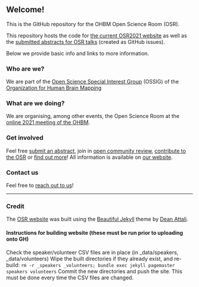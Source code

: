 ## Welcome!

This is the GitHub repository for the OHBM Open Science Room (OSR).

This repository hosts the code for [the current OSR2021 website](https://ohbm.github.io/osr2021) as well as the [submitted abstracts for OSR talks](https://github.com/ohbm/osr2021/issues) (created as GitHub issues).

Below we provide basic info and links to more information. 

### Who are we?

We are part of the [Open Science Special Interest Group](https://ossig.netlify.com/) (OSSIG) of the [Organization for Human Brain Mapping](https://www.humanbrainmapping.org/i4a/pages/index.cfm?pageid=3267&pageid=1)

### What are we doing?

We are organising, among other events, the Open Science Room at the [online 2021 meeting of the OHBM](https://www.humanbrainmapping.org/i4a/pages/index.cfm?pageID=4024&activateFull=true).

### Get involved

Feel free [submit an abstract](/submit.md/), join in [open community review](/review.md/), [contribute to the OSR](/contribute.md/) or [find out more](/faq.md/)! All information is available on [our website](https://ohbm.github.io/osr2021).

### Contact us

Feel free to [reach out to us](/contact.md/)!


---

### Credit
The [OSR website](https://ohbm.github.io/osr2021) was built using the [Beautiful Jekyll](https://deanattali.com/beautiful-jekyll/) theme by [Dean Attali](https://deanattali.com/).


#### Instructions for building website (these must be run prior to uploading onto GH)
Check the speaker/volunteer CSV files are in place (in _data/speakers, _data/volunteers)
Wipe the built directories if they already exist, and re-build: 
`rm -r _speakers _volunteers; bundle exec jekyll pagemaster speakers volunteers`
Commit the new directories and push the site. This must be done every time the CSV files are changed. 
